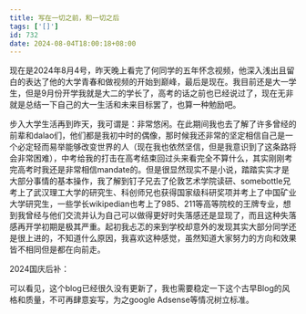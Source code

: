 ```yaml
---
title: 写在一切之前，和一切之后
tags: ['[]']
id: 732
date: 2024-08-04T18:00:18+08:00
---
```



现在是2024年8月4号，昨天晚上看完了何同学的五年怀念视频，他深入浅出且留白的表达了他的大学青春和做视频的开始到巅峰，最后是现在。我目前还是大一学生，但是9月份开学我就是大二的学长了，高考的话之前也已经说过了，现在无非就是总结一下自己的大一生活和未来目标罢了，也算一种勉励吧。

步入大学生活再到昨天，我可谓是：非常悠闲。在此期间我也去了解了许多曾经的前辈和dalao们，他们都是我初中时的偶像，那时候我还非常的坚定相信自己是一个必定轻而易举能够改变世界的人（现在我也依然坚信，但是我意识到了这条路将会非常困难），中考给我的打击在高考结束回过头来看完全不算什么，其实刚刚考完高考时我还是非常相信mandate的。但是很显然现实不是小说，踏踏实实才是大部分事情的基本操作，我了解到钉子兄去了伦敦艺术学院读研、somebottle兄考上了武汉理工大学的研究生、科创师兄也获得国家级科研奖项并考上了中国矿业大学研究生，一些学长wikipedian也考上了985、211等高等院校的王牌专业，想到我曾经与他们交流并认为自己可以做得更好时失落感还是显现了，而且这种失落感再开学初期是极其严重。起初我忐忑的来到学校却意外的发现其实大部分同学还是很上进的，不知道什么原因，我喜欢这种感觉，虽然知道大家努力的方向和效果皆不相同但是都在向前走。

2024国庆后补：

可以看见，这个blog已经很久没有更新了，我也需要稳定一下这个古早Blog的风格和质量，不可再肆意妄写，为之google Adsense等情况树立标准。